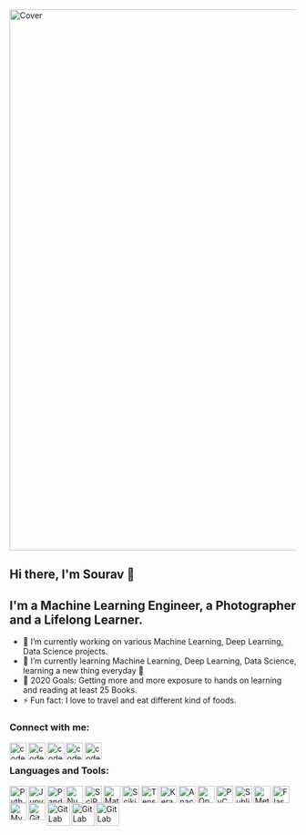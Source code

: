 <img align="center" alt="Cover" width="950px" src="https://github.com/Souravban/Souravban/blob/master/assets/cover.gif"/>

## Hi there, I'm Sourav 👋

## I'm a Machine Learning Engineer, a Photographer and a Lifelong Learner.
- 🔭 I’m currently working on various Machine Learning, Deep Learning, Data Science projects.
- 🌱 I’m currently learning Machine Learning, Deep Learning, Data Science, learning a new thing everyday 🤣
- 🥅 2020 Goals: Getting more and more exposure to hands on learning and reading at least 25 Books.
- ⚡ Fun fact: I love to travel and eat different kind of foods.

### Connect with me:

[<img align="left" alt="codeSTACKr.com" width="30px" src="https://github.com/Souravban/Souravban/blob/master/assets/website.png"/>][website]
[<img align="left" alt="codeSTACKr.com" width="30px" src="https://github.com/Souravban/Souravban/blob/master/assets/gmail.png"/>][gmail]
[<img align="left" alt="codeSTACKr | LinkedIn" width="30px" src="https://github.com/Souravban/Souravban/blob/master/assets/linkedin.png"/>][linkedin]
[<img align="left" alt="codeSTACKr | Twitter" width="30px" src="https://github.com/Souravban/Souravban/blob/master/assets/medium.png"/>][medium]
[<img align="left" alt="codeSTACKr | Twitter" width="30px" src="https://github.com/Souravban/Souravban/blob/master/assets/twitter.png"/>][twitter]

<br />

### Languages and Tools:

[<img align="left" alt="Python" width="30px" src="https://github.com/Souravban/Souravban/blob/master/assets/python.png"/>][python]

[<img align="left" alt="Jupyter Notebook" width="30px" src="https://github.com/Souravban/Souravban/blob/master/assets/jupyter_notebook.png"/>][jupyter_notebook]

[<img align="left" alt="Pandas" width="30px" src="https://github.com/Souravban/Souravban/blob/master/assets/pandas.png"/>][pandas]

[<img align="left" alt="NumPy" width="30px" src="https://github.com/Souravban/Souravban/blob/master/assets/numpy.png"/>][numpy]

[<img align="left" alt="SciPy" width="30px" src="https://github.com/Souravban/Souravban/blob/master/assets/scipy.png"/>][scipy]

[<img align="left" alt="Matplotlib" width="30px" src="https://github.com/Souravban/Souravban/blob/master/assets/matplotlib.png"/>][matplotlib]

[<img align="left" alt="Scikit Learn" width="30px" src="https://github.com/Souravban/Souravban/blob/master/assets/scikit_learn.png"/>][scikit-learn]

[<img align="left" alt="Tensorflow" width="30px" src="https://github.com/Souravban/Souravban/blob/master/assets/tensorflow.png"/>][tensorflow]

[<img align="left" alt="Keras" width="30px" src="https://github.com/Souravban/Souravban/blob/master/assets/keras.png"/>][keras]

[<img align="left" alt="Anaconda" width="30px" src="https://github.com/Souravban/Souravban/blob/master/assets/anaconda.png"/>][anaconda]

[<img align="left" alt="Open CV" width="30px" src="https://github.com/Souravban/Souravban/blob/master/assets/open_cv.png"/>][open-cv]

[<img align="left" alt="PyCharm" width="30px" src="https://github.com/Souravban/Souravban/blob/master/assets/pycharm.png"/>][pycharm]

[<img align="left" alt="Sublime Text" width="30px" src="https://github.com/Souravban/Souravban/blob/master/assets/sublime_text.png"/>][sublime_text]

[<img align="left" alt="Metabase" width="30px" src="https://github.com/Souravban/Souravban/blob/master/assets/metabase.png"/>][metabase]

[<img align="left" alt="Flask" width="30px" src="https://github.com/Souravban/Souravban/blob/master/assets/flask.png"/>][flask]

[<img align="left" alt="MySQL" width="30px" src="https://github.com/Souravban/Souravban/blob/master/assets/mysql.png"/>][mysql]

[<img align="left" alt="GitLab" width="30px" src="https://github.com/Souravban/Souravban/blob/master/assets/gitlab.png"/>][gitlab]

[<img align="left" alt="GitLab" width="40px" src="https://github.com/Souravban/Souravban/blob/master/assets/streamlit.png"/>][streamlit]

[<img align="left" alt="GitLab" width="40px" src="https://github.com/Souravban/Souravban/blob/master/assets/binder.png"/>][binder]

[<img align="left" alt="GitLab" width="40px" src="https://github.com/Souravban/Souravban/blob/master/assets/colab.png"/>][colab]

<br />
<br />

[website]: http://souravban.github.io/
[gmail]: https://mail.google.com/mail/?view=cm&fs=1&tf=1&to=souravbanerjee216@gmail.com
[linkedin]: https://www.linkedin.com/in/iamsouravbanerjee/
[medium]: https://medium.com/@souravbanerjee216/
[twitter]: https://twitter.com/iamsouravban/

[python]: https://www.python.org/
[jupyter_notebook]: https://jupyter.org/
[pandas]: https://pandas.pydata.org/
[numpy]: https://numpy.org/
[scipy]: https://www.scipy.org/
[matplotlib]: https://matplotlib.org/
[scikit-learn]: https://scikit-learn.org/stable/
[tensorflow]: https://www.tensorflow.org/
[keras]: https://keras.io/
[anaconda]: https://www.anaconda.com/
[open-cv]: https://opencv.org/
[pycharm]: https://www.jetbrains.com/pycharm/
[sublime_text]: https://www.sublimetext.com/
[metabase]: https://www.metabase.com/
[flask]: https://flask.palletsprojects.com/en/1.1.x/
[mysql]: https://www.mysql.com/
[gitlab]: http://gitlab.com/
[streamlit]: https://www.streamlit.io/
[binder]: https://mybinder.org/
[colab]: https://colab.research.google.com/
